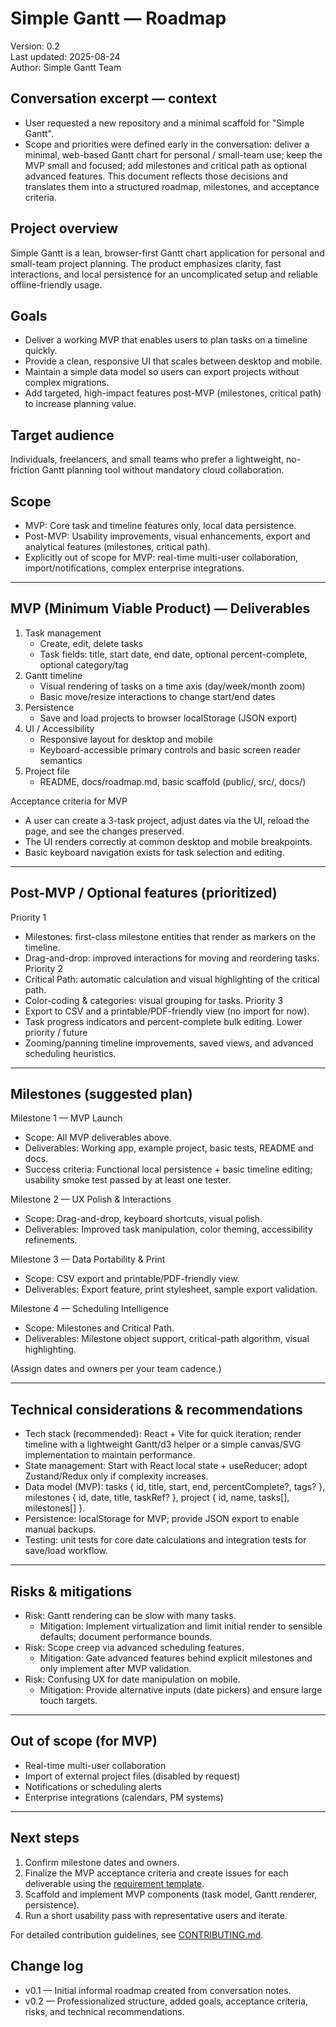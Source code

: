 # Simple Gantt — Roadmap

Version: 0.2  
Last updated: 2025-08-24  
Author: Simple Gantt Team

## Conversation excerpt — context
- User requested a new repository and a minimal scaffold for "Simple Gantt".
- Scope and priorities were defined early in the conversation: deliver a minimal, web-based Gantt chart for personal / small-team use; keep the MVP small and focused; add milestones and critical path as optional advanced features.
This document reflects those decisions and translates them into a structured roadmap, milestones, and acceptance criteria.

## Project overview
Simple Gantt is a lean, browser-first Gantt chart application for personal and small-team project planning. The product emphasizes clarity, fast interactions, and local persistence for an uncomplicated setup and reliable offline-friendly usage.

## Goals
- Deliver a working MVP that enables users to plan tasks on a timeline quickly.
- Provide a clean, responsive UI that scales between desktop and mobile.
- Maintain a simple data model so users can export projects without complex migrations.
- Add targeted, high-impact features post-MVP (milestones, critical path) to increase planning value.

## Target audience
Individuals, freelancers, and small teams who prefer a lightweight, no-friction Gantt planning tool without mandatory cloud collaboration.

## Scope
- MVP: Core task and timeline features only, local data persistence.
- Post-MVP: Usability improvements, visual enhancements, export and analytical features (milestones, critical path).
- Explicitly out of scope for MVP: real-time multi-user collaboration, import/notifications, complex enterprise integrations.

---

## MVP (Minimum Viable Product) — Deliverables
1. Task management
   - Create, edit, delete tasks
   - Task fields: title, start date, end date, optional percent-complete, optional category/tag
2. Gantt timeline
   - Visual rendering of tasks on a time axis (day/week/month zoom)
   - Basic move/resize interactions to change start/end dates
3. Persistence
   - Save and load projects to browser localStorage (JSON export)
4. UI / Accessibility
   - Responsive layout for desktop and mobile
   - Keyboard-accessible primary controls and basic screen reader semantics
5. Project file
   - README, docs/roadmap.md, basic scaffold (public/, src/, docs/)

Acceptance criteria for MVP
- A user can create a 3-task project, adjust dates via the UI, reload the page, and see the changes preserved.
- The UI renders correctly at common desktop and mobile breakpoints.
- Basic keyboard navigation exists for task selection and editing.

---

## Post-MVP / Optional features (prioritized)
Priority 1
- Milestones: first-class milestone entities that render as markers on the timeline.
- Drag-and-drop: improved interactions for moving and reordering tasks.
Priority 2
- Critical Path: automatic calculation and visual highlighting of the critical path.
- Color-coding & categories: visual grouping for tasks.
Priority 3
- Export to CSV and a printable/PDF-friendly view (no import for now).
- Task progress indicators and percent-complete bulk editing.
Lower priority / future
- Zooming/panning timeline improvements, saved views, and advanced scheduling heuristics.

---

## Milestones (suggested plan)
Milestone 1 — MVP Launch
- Scope: All MVP deliverables above.
- Deliverables: Working app, example project, basic tests, README and docs.
- Success criteria: Functional local persistence + basic timeline editing; usability smoke test passed by at least one tester.

Milestone 2 — UX Polish & Interactions
- Scope: Drag-and-drop, keyboard shortcuts, visual polish.
- Deliverables: Improved task manipulation, color theming, accessibility refinements.

Milestone 3 — Data Portability & Print
- Scope: CSV export and printable/PDF-friendly view.
- Deliverables: Export feature, print stylesheet, sample export validation.

Milestone 4 — Scheduling Intelligence
- Scope: Milestones and Critical Path.
- Deliverables: Milestone object support, critical-path algorithm, visual highlighting.

(Assign dates and owners per your team cadence.)

---

## Technical considerations & recommendations
- Tech stack (recommended): React + Vite for quick iteration; render timeline with a lightweight Gantt/d3 helper or a simple canvas/SVG implementation to maintain performance.
- State management: Start with React local state + useReducer; adopt Zustand/Redux only if complexity increases.
- Data model (MVP): tasks { id, title, start, end, percentComplete?, tags? }, milestones { id, date, title, taskRef? }, project { id, name, tasks[], milestones[] }.
- Persistence: localStorage for MVP; provide JSON export to enable manual backups.
- Testing: unit tests for core date calculations and integration tests for save/load workflow.

---

## Risks & mitigations
- Risk: Gantt rendering can be slow with many tasks.
  - Mitigation: Implement virtualization and limit initial render to sensible defaults; document performance bounds.
- Risk: Scope creep via advanced scheduling features.
  - Mitigation: Gate advanced features behind explicit milestones and only implement after MVP validation.
- Risk: Confusing UX for date manipulation on mobile.
  - Mitigation: Provide alternative inputs (date pickers) and ensure large touch targets.

---

## Out of scope (for MVP)
- Real-time multi-user collaboration
- Import of external project files (disabled by request)
- Notifications or scheduling alerts
- Enterprise integrations (calendars, PM systems)

---

## Next steps
1. Confirm milestone dates and owners.
2. Finalize the MVP acceptance criteria and create issues for each deliverable using the [requirement template](../.github/ISSUE_TEMPLATE/requirement.md).
3. Scaffold and implement MVP components (task model, Gantt renderer, persistence).
4. Run a short usability pass with representative users and iterate.

For detailed contribution guidelines, see [CONTRIBUTING.md](../CONTRIBUTING.md).

## Change log
- v0.1 — Initial informal roadmap created from conversation notes.
- v0.2 — Professionalized structure, added goals, acceptance criteria, risks, and technical recommendations.
